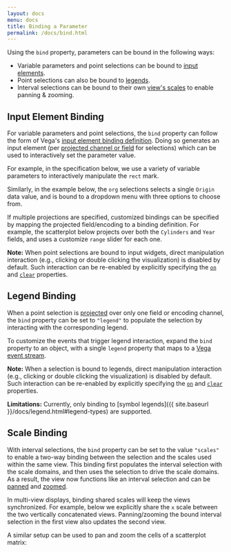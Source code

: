```yaml
---
layout: docs
menu: docs
title: Binding a Parameter
permalink: /docs/bind.html
---
```


Using the `bind` property, parameters can be bound in the following ways:

- Variable parameters and point selections can be bound to [input elements](#input-element-binding).
- Point selections can also be bound to [legends](#legend-binding).
- Interval selections can be bound to their own [view's scales](#scale-binding) to enable panning &amp; zooming.

## Input Element Binding

For variable parameters and point selections, the `bind` property can follow the form of Vega's [input element binding definition](https://vega.github.io/vega/docs/signals/#bind). Doing so generates an input element (per [projected channel or field](projection.html) for selections) which can be used to interactively set the parameter value.

For example, in the specification below, we use a variety of variable parameters to interactively manipulate the `rect` mark.

<div class="vl-example" data-name="rect_params"></div>

Similarly, in the example below, the `org` selections selects a single `Origin` data value, and is bound to a dropdown menu with three options to choose from.

<div class="vl-example" data-name="selection_bind_origin"></div>

If multiple projections are specified, customized bindings can be specified by mapping the projected field/encoding to a binding definition. For example, the scatterplot below projects over both the `Cylinders` and `Year` fields, and uses a customize `range` slider for each one.

<div class="vl-example" data-name="selection_bind_cylyr"></div>

**Note:** When point selections are bound to input widgets, direct manipulation interaction (e.g., clicking or double clicking the visualization) is disabled by default. Such interaction can be re-enabled by explicitly specifying the [`on`](selection.html#selection-props) and [`clear`](clear.html) properties.

## Legend Binding

When a point selection is [projected](project.html) over only one field or encoding channel, the `bind` property can be set to `"legend"` to populate the selection by interacting with the corresponding legend.

<div class="vl-example" data-name="interactive_legend"></div>

To customize the events that trigger legend interaction, expand the `bind` property to an object, with a single `legend` property that maps to a [Vega event stream](https://vega.github.io/vega/docs/event-streams/).

<div class="vl-example" data-name="interactive_legend_dblclick"></div>

**Note:** When a selection is bound to legends, direct manipulation interaction (e.g., clicking or double clicking the visualization) is disabled by default. Such interaction can be re-enabled by explicitly specifying the [`on`](selection.html#selection-props) and [`clear`](clear.html) properties.

**Limitations:** Currently, only binding to [symbol legends]({{ site.baseurl }}/docs/legend.html#legend-types) are supported.

## Scale Binding

With interval selections, the `bind` property can be set to the value `"scales"` to enable a two-way binding between the selection and the scales used within the same view. This binding first populates the interval selection with the scale domains, and then uses the selection to drive the scale domains. As a result, the view now functions like an interval selection and can be [panned](translate.html) and [zoomed](zoom.html).

<div class="vl-example" data-name="selection_translate_scatterplot_drag"></div>

In multi-view displays, binding shared scales will keep the views synchronized. For example, below we explicitly share the `x` scale between the two vertically concatenated views. Panning/zooming the bound interval selection in the first view also updates the second view.

<div class="vl-example" data-name="interactive_panzoom_vconcat_shared"></div>

A similar setup can be used to pan and zoom the cells of a scatterplot matrix:

<div class="vl-example" data-name="interactive_panzoom_splom"></div>
